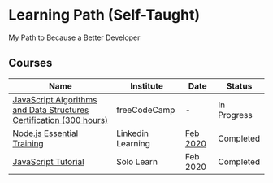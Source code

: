 # Learning Path (Self-Taught)

My Path to Because a Better Developer

## Courses

| Name                                                                                                       | Institute         | Date                                                                               | Status      |
| ---------------------------------------------------------------------------------------------------------- | ----------------- | ---------------------------------------------------------------------------------- | ----------- |
| [JavaScript Algorithms and Data Structures Certification (300 hours)](https://www.freecodecamp.org/learn/) | freeCodeCamp      | -                                                                                  | In Progress |
| [Node.js Essential Training](https://www.linkedin.com/learning/node-js-essential-training-2)               | Linkedin Learning | [Feb 2020](certification/CertificateOfCompletion_Node-Js-Essential-Training-2.pdf) | Completed   |
| [JavaScript Tutorial](https://www.sololearn.com/Course/JavaScript/)                                        | Solo Learn        | Feb 2020                                                                           | Completed   |
